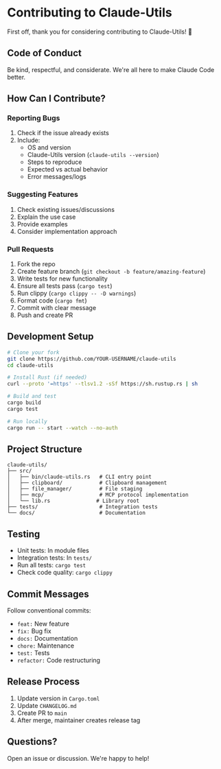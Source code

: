# Contributing to Claude-Utils

First off, thank you for considering contributing to Claude-Utils! 🎉

## Code of Conduct

Be kind, respectful, and considerate. We're all here to make Claude Code better.

## How Can I Contribute?

### Reporting Bugs

1. Check if the issue already exists
2. Include:
   - OS and version
   - Claude-Utils version (`claude-utils --version`)
   - Steps to reproduce
   - Expected vs actual behavior
   - Error messages/logs

### Suggesting Features

1. Check existing issues/discussions
2. Explain the use case
3. Provide examples
4. Consider implementation approach

### Pull Requests

1. Fork the repo
2. Create feature branch (`git checkout -b feature/amazing-feature`)
3. Write tests for new functionality
4. Ensure all tests pass (`cargo test`)
5. Run clippy (`cargo clippy -- -D warnings`)
6. Format code (`cargo fmt`)
7. Commit with clear message
8. Push and create PR

## Development Setup

```bash
# Clone your fork
git clone https://github.com/YOUR-USERNAME/claude-utils
cd claude-utils

# Install Rust (if needed)
curl --proto '=https' --tlsv1.2 -sSf https://sh.rustup.rs | sh

# Build and test
cargo build
cargo test

# Run locally
cargo run -- start --watch --no-auth
```

## Project Structure

```
claude-utils/
├── src/
│   ├── bin/claude-utils.rs   # CLI entry point
│   ├── clipboard/            # Clipboard management
│   ├── file_manager/         # File staging
│   ├── mcp/                  # MCP protocol implementation
│   └── lib.rs               # Library root
├── tests/                    # Integration tests
└── docs/                     # Documentation
```

## Testing

- Unit tests: In module files
- Integration tests: In `tests/`
- Run all tests: `cargo test`
- Check code quality: `cargo clippy`

## Commit Messages

Follow conventional commits:
- `feat:` New feature
- `fix:` Bug fix
- `docs:` Documentation
- `chore:` Maintenance
- `test:` Tests
- `refactor:` Code restructuring

## Release Process

1. Update version in `Cargo.toml`
2. Update `CHANGELOG.md`
3. Create PR to `main`
4. After merge, maintainer creates release tag

## Questions?

Open an issue or discussion. We're happy to help!